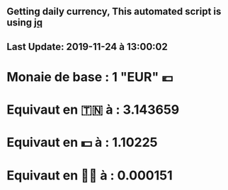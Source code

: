 ## Getting daily currency, This automated script is using [jq](https://stedolan.github.io/jq/)
## Last Update:  2019-11-24 à 13:00:02
 # Monaie de base : 1 "EUR" 💶 
 # Equivaut en 🇹🇳 à :  3.143659 
 # Equivaut en 💵 à : 1.10225
 # Equivaut en 🐱‍💻 à :  0.000151
